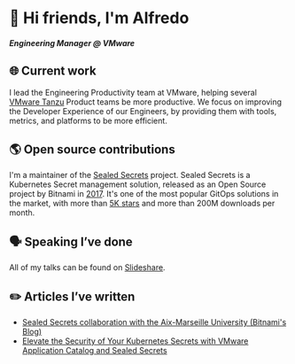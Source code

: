 # 👋 Hi friends, I'm Alfredo
      
##### Engineering Manager @ VMware
      
## 🌐 Current work 
      
I lead the Engineering Productivity team at VMware, helping several [VMware Tanzu](https://tanzu.vmware.com/tanzu) Product teams be more productive. We focus on improving the Developer Experience of our Engineers, by providing them with tools, metrics, and platforms to be more efficient.

## 🌎 Open source contributions
      
I'm a maintainer of the [Sealed Secrets](https://github.com/bitnami-labs/sealed-secrets) project. Sealed Secrets is a Kubernetes Secret management solution, released as an Open Source project by Bitnami in [2017](https://docs.bitnami.com/tutorials/sealed-secrets). It's one of the most popular GitOps solutions in the market, with more than [5K stars](https://github.com/bitnami-labs/sealed-secrets/stargazers) and more than 200M downloads per month.
      
## 🗣️ Speaking I’ve done
      
All of my talks can be found on [Slideshare](https://www.slideshare.net/AlfredoGarcaLavilla/).

## ✏️ Articles I’ve written
           
- [Sealed Secrets collaboration with the Aix-Marseille University (Bitnami's Blog)](https://blog.bitnami.com/2022/09/bitnami-sealed-secrets-collaborates-aix-marseille-university.html)
- [Elevate the Security of Your Kubernetes Secrets with VMware Application Catalog and Sealed Secrets](https://tanzu.vmware.com/content/blog/elevate-security-with-vmware-application-catalog-and-sealed-secrets)
